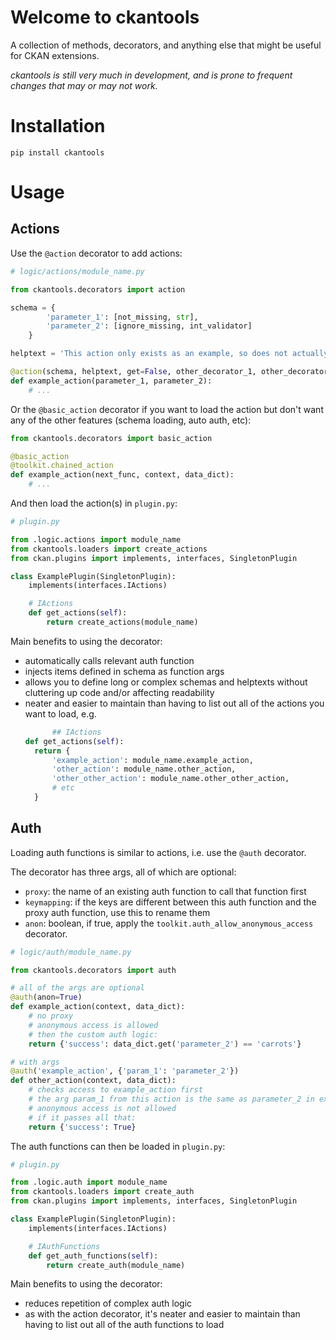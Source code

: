 # Welcome to ckantools

A collection of methods, decorators, and anything else that might be useful for CKAN extensions.

_ckantools is still very much in development, and is prone to frequent changes that may or may not work._

# Installation

```shell
pip install ckantools
```

# Usage

## Actions

Use the `@action` decorator to add actions:
```python
# logic/actions/module_name.py

from ckantools.decorators import action

schema = {
        'parameter_1': [not_missing, str],
        'parameter_2': [ignore_missing, int_validator]
    }

helptext = 'This action only exists as an example, so does not actually do anything.'

@action(schema, helptext, get=False, other_decorator_1, other_decorator_2)
def example_action(parameter_1, parameter_2):
    # ...
```

Or the `@basic_action` decorator if you want to load the action but don't want any of the other features (schema loading, auto auth, etc):
```python
from ckantools.decorators import basic_action

@basic_action
@toolkit.chained_action
def example_action(next_func, context, data_dict):
    # ...
```

And then load the action(s) in `plugin.py`:
```python
# plugin.py

from .logic.actions import module_name
from ckantools.loaders import create_actions
from ckan.plugins import implements, interfaces, SingletonPlugin

class ExamplePlugin(SingletonPlugin):
    implements(interfaces.IActions)

    # IActions
    def get_actions(self):
        return create_actions(module_name)
```

Main benefits to using the decorator:
- automatically calls relevant auth function
- injects items defined in schema as function args
- allows you to define long or complex schemas and helptexts without cluttering up code and/or affecting readability
- neater and easier to maintain than having to list out all of the actions you want to load, e.g.
  ```python
        ## IActions
  def get_actions(self):
    return {
        'example_action': module_name.example_action,
        'other_action': module_name.other_action,
        'other_other_action': module_name.other_other_action,
        # etc
    }
  ```

## Auth

Loading auth functions is similar to actions, i.e. use the `@auth` decorator.

The decorator has three args, all of which are optional:
- `proxy`: the name of an existing auth function to call that function first
- `keymapping`: if the keys are different between this auth function and the proxy auth function, use this to rename them
- `anon`: boolean, if true, apply the `toolkit.auth_allow_anonymous_access` decorator.

```python
# logic/auth/module_name.py

from ckantools.decorators import auth

# all of the args are optional
@auth(anon=True)
def example_action(context, data_dict):
    # no proxy
    # anonymous access is allowed
    # then the custom auth logic:
    return {'success': data_dict.get('parameter_2') == 'carrots'}

# with args
@auth('example_action', {'param_1': 'parameter_2'})
def other_action(context, data_dict):
    # checks access to example_action first
    # the arg param_1 from this action is the same as parameter_2 in example_action (not all args/parameters have to be mapped, just the relevant ones)
    # anonymous access is not allowed
    # if it passes all that:
    return {'success': True}
```

The auth functions can then be loaded in `plugin.py`:
```python
# plugin.py

from .logic.auth import module_name
from ckantools.loaders import create_auth
from ckan.plugins import implements, interfaces, SingletonPlugin

class ExamplePlugin(SingletonPlugin):
    implements(interfaces.IActions)

    # IAuthFunctions
    def get_auth_functions(self):
        return create_auth(module_name)
```

Main benefits to using the decorator:
- reduces repetition of complex auth logic
- as with the action decorator, it's neater and easier to maintain than having to list out all of the auth functions to load
